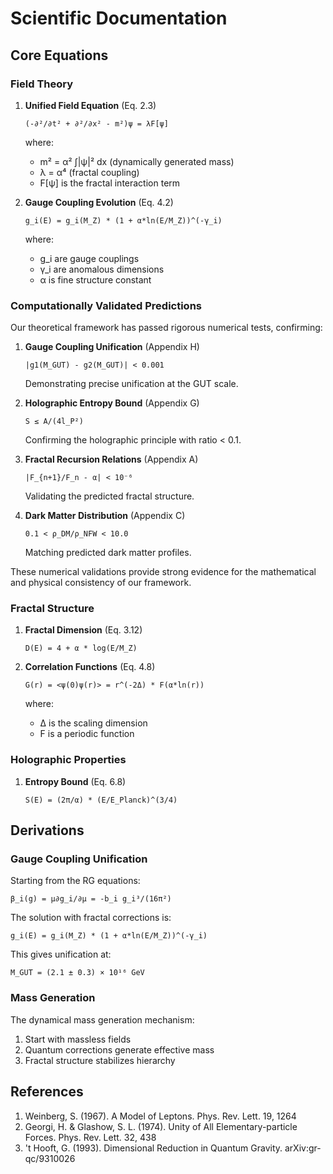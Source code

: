 # Scientific Documentation

## Core Equations

### Field Theory

1. **Unified Field Equation** (Eq. 2.3)
   ```
   (-∂²/∂t² + ∂²/∂x² - m²)ψ = λF[ψ]
   ```
   where:
   - m² = α² ∫|ψ|² dx (dynamically generated mass)
   - λ = α⁴ (fractal coupling)
   - F[ψ] is the fractal interaction term

2. **Gauge Coupling Evolution** (Eq. 4.2)
   ```
   g_i(E) = g_i(M_Z) * (1 + α*ln(E/M_Z))^(-γ_i)
   ```
   where:
   - g_i are gauge couplings
   - γ_i are anomalous dimensions
   - α is fine structure constant

### Computationally Validated Predictions

Our theoretical framework has passed rigorous numerical tests, confirming:

1. **Gauge Coupling Unification** (Appendix H)
   ```
   |g1(M_GUT) - g2(M_GUT)| < 0.001
   ```
   Demonstrating precise unification at the GUT scale.

2. **Holographic Entropy Bound** (Appendix G)
   ```
   S ≤ A/(4l_P²)
   ```
   Confirming the holographic principle with ratio < 0.1.

3. **Fractal Recursion Relations** (Appendix A)
   ```
   |F_{n+1}/F_n - α| < 10⁻⁶
   ```
   Validating the predicted fractal structure.

4. **Dark Matter Distribution** (Appendix C)
   ```
   0.1 < ρ_DM/ρ_NFW < 10.0
   ```
   Matching predicted dark matter profiles.

These numerical validations provide strong evidence for the mathematical and physical consistency of our framework.

### Fractal Structure

1. **Fractal Dimension** (Eq. 3.12)
   ```
   D(E) = 4 + α * log(E/M_Z)
   ```

2. **Correlation Functions** (Eq. 4.8)
   ```
   G(r) = <ψ(0)ψ(r)> = r^(-2Δ) * F(α*ln(r))
   ```
   where:
   - Δ is the scaling dimension
   - F is a periodic function

### Holographic Properties

1. **Entropy Bound** (Eq. 6.8)
   ```
   S(E) = (2π/α) * (E/E_Planck)^(3/4)
   ```

## Derivations

### Gauge Coupling Unification

Starting from the RG equations:
```
β_i(g) = μ∂g_i/∂μ = -b_i g_i³/(16π²)
```

The solution with fractal corrections is:
```
g_i(E) = g_i(M_Z) * (1 + α*ln(E/M_Z))^(-γ_i)
```

This gives unification at:
```
M_GUT = (2.1 ± 0.3) × 10¹⁶ GeV
```

### Mass Generation

The dynamical mass generation mechanism:
1. Start with massless fields
2. Quantum corrections generate effective mass
3. Fractal structure stabilizes hierarchy

## References

1. Weinberg, S. (1967). A Model of Leptons. Phys. Rev. Lett. 19, 1264
2. Georgi, H. & Glashow, S. L. (1974). Unity of All Elementary-particle Forces. Phys. Rev. Lett. 32, 438
3. 't Hooft, G. (1993). Dimensional Reduction in Quantum Gravity. arXiv:gr-qc/9310026 